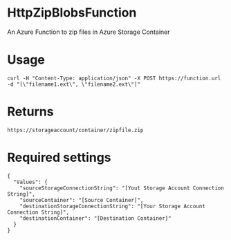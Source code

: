 # HttpZipBlobsFunction
An Azure Function to zip files in Azure Storage Container

# Usage
```
curl -H "Content-Type: application/json" -X POST https://function.url -d "[\"filename1.ext\", \"filename2.ext\"]"
```

# Returns 
```
https://storageaccount/container/zipfile.zip
```

# Required settings
```
{
  "Values": {
    "sourceStorageConnectionString": "[Yout Storage Account Connection String]",
    "sourceContainer": "[Source Container]",
    "destinationStorageConnectionString": "[Your Storage Account Connection String]",
    "destinationContainer": "[Destination Container]"
  }
}
```
